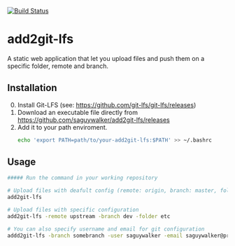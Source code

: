 [![Build Status](https://cloud.drone.io/api/badges/saguywalker/add2git-lfs/status.svg)](https://cloud.drone.io/saguywalker/add2git-lfs)
# add2git-lfs

A static web application that let you upload files and push them on a specific folder, remote and branch.

## Installation

0. Install Git-LFS (see: https://github.com/git-lfs/git-lfs/releases)
1. Download an executable file directly from https://github.com/saguywalker/add2git-lfs/releases
2. Add it to your path enviroment.
    ```bash
    echo 'export PATH=path/to/your-add2git-lfs:$PATH' >> ~/.bashrc
    ```

## Usage
```bash
##### Run the command in your working repository

# Upload files with deafult config (remote: origin, branch: master, folder: sample-files)
add2git-lfs

# Upload files with specific configuration
add2git-lfs -remote upstream -branch dev -folder etc

# You can also specify username and email for git configuration
addd2git-lfs -branch somebranch -user saguywalker -email saguywalker@protonmail.com
```
